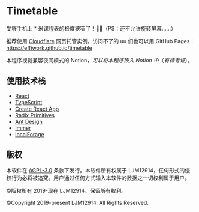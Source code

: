 # Timetable
受够手机上 \* 米课程表的极度狭窄了！😶‍🌫️（PS：还不允许旋转屏幕……）

推荐使用 [Cloudflare](https://timet-able.pages.dev) 网页托管实例。访问不了的 uu 们也可以用 GitHub Pages：https://effiwork.github.io/timetable

本程序视觉兼容夜间模式的 Notion，*可以将本程序嵌入 Notion 中*（*有待考证*）。

## 使用技术栈

- [React](https://github.com/facebook/react)
- [TypeScript](https://github.com/microsoft/TypeScript)
- [Create React App](https://github.com/facebook/create-react-app)
- [Radix Primitives](https://github.com/radix-ui/primitives)
- [Ant Design](https://github.com/ant-design/ant-design)
- [Immer](https://github.com/immerjs/immer)
- [localForage](https://github.com/localForage/localForage)

## 版权

本软件在 [AGPL-3.0](https://github.com/effiwork/timetable/blob/main/LICENSE) 条款下发行。本软件所有权属于 LJM12914，任何形式的侵权行为必将被追究。用户通过任何方式输入本软件的数据之一切权利属于用户。

©版权所有 2019-现在 LJM12914。保留所有权利。

©Copyright 2019-present LJM12914. All Rights Reserved.
